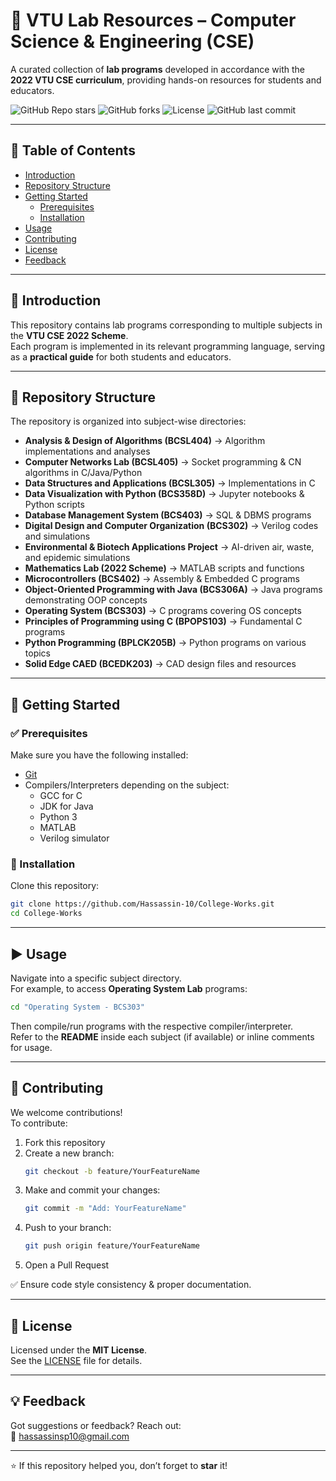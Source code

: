 # 🚀 VTU Lab Resources – Computer Science & Engineering (CSE)

A curated collection of **lab programs** developed in accordance with the **2022 VTU CSE curriculum**, providing hands-on resources for students and educators.

![GitHub Repo stars](https://img.shields.io/github/stars/Hassassin-10/College-Works?style=for-the-badge)
![GitHub forks](https://img.shields.io/github/forks/Hassassin-10/College-Works?style=for-the-badge)
![License](https://img.shields.io/github/license/Hassassin-10/College-Works?style=for-the-badge)
![GitHub last commit](https://img.shields.io/github/last-commit/Hassassin-10/College-Works?style=for-the-badge)

---

## 📑 Table of Contents
- [Introduction](#-introduction)
- [Repository Structure](#-repository-structure)
- [Getting Started](#-getting-started)
  - [Prerequisites](#prerequisites)
  - [Installation](#installation)
- [Usage](#-usage)
- [Contributing](#-contributing)
- [License](#-license)
- [Feedback](#-feedback)

---

## 📌 Introduction
This repository contains lab programs corresponding to multiple subjects in the **VTU CSE 2022 Scheme**.  
Each program is implemented in its relevant programming language, serving as a **practical guide** for both students and educators.

---

## 📂 Repository Structure
The repository is organized into subject-wise directories:

- **Analysis & Design of Algorithms (BCSL404)** → Algorithm implementations and analyses  
- **Computer Networks Lab (BCSL405)** → Socket programming & CN algorithms in C/Java/Python  
- **Data Structures and Applications (BCSL305)** → Implementations in C  
- **Data Visualization with Python (BCS358D)** → Jupyter notebooks & Python scripts  
- **Database Management System (BCS403)** → SQL & DBMS programs  
- **Digital Design and Computer Organization (BCS302)** → Verilog codes and simulations  
- **Environmental & Biotech Applications Project** → AI-driven air, waste, and epidemic simulations  
- **Mathematics Lab (2022 Scheme)** → MATLAB scripts and functions  
- **Microcontrollers (BCS402)** → Assembly & Embedded C programs  
- **Object-Oriented Programming with Java (BCS306A)** → Java programs demonstrating OOP concepts  
- **Operating System (BCS303)** → C programs covering OS concepts  
- **Principles of Programming using C (BPOPS103)** → Fundamental C programs  
- **Python Programming (BPLCK205B)** → Python programs on various topics  
- **Solid Edge CAED (BCEDK203)** → CAD design files and resources  

---

## 🚀 Getting Started

### ✅ Prerequisites
Make sure you have the following installed:
- [Git](https://git-scm.com/)  
- Compilers/Interpreters depending on the subject:
  - GCC for C  
  - JDK for Java  
  - Python 3  
  - MATLAB  
  - Verilog simulator  

### 🔧 Installation
Clone this repository:
```bash
git clone https://github.com/Hassassin-10/College-Works.git
cd College-Works
```

---

## ▶️ Usage
Navigate into a specific subject directory.  
For example, to access **Operating System Lab** programs:
```bash
cd "Operating System - BCS303"
```
Then compile/run programs with the respective compiler/interpreter.  
Refer to the **README** inside each subject (if available) or inline comments for usage.

---

## 🤝 Contributing
We welcome contributions!  
To contribute:

1. Fork this repository  
2. Create a new branch:
   ```bash
   git checkout -b feature/YourFeatureName
   ```
3. Make and commit your changes:
   ```bash
   git commit -m "Add: YourFeatureName"
   ```
4. Push to your branch:
   ```bash
   git push origin feature/YourFeatureName
   ```
5. Open a Pull Request

✅ Ensure code style consistency & proper documentation.

---

## 📜 License
Licensed under the **MIT License**.  
See the [LICENSE](LICENSE) file for details.

---

## 💡 Feedback
Got suggestions or feedback? Reach out:  
📧 [hassassinsp10@gmail.com](mailto:hassassinsp10@gmail.com)

---

⭐ If this repository helped you, don’t forget to **star** it!
